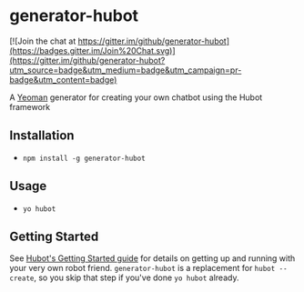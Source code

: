 # generator-hubot

[![Join the chat at https://gitter.im/github/generator-hubot](https://badges.gitter.im/Join%20Chat.svg)](https://gitter.im/github/generator-hubot?utm_source=badge&utm_medium=badge&utm_campaign=pr-badge&utm_content=badge)

A [Yeoman](http://yeoman.io) generator for creating your own chatbot using the Hubot framework


## Installation

- `npm install -g generator-hubot`

## Usage

- `yo hubot`

## Getting Started

See [Hubot's Getting Started
guide](https://github.com/github/hubot/blob/master/docs/index.md) for
details on getting up and running with your very own robot friend.
`generator-hubot` is a replacement for `hubot --create`,
so you skip that step if you've done `yo hubot` already.
